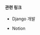 #### 관련 링크
- <a herf = "https://github.com/vankze34/igs"> Django 개발</a>

- <a herf = "https://www.notion.so/I-guess-so-9237c489ebef415baa117fe77119f032"> Notion</a>
